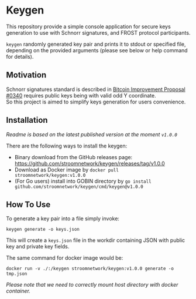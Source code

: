 # Keygen

This repository provide a simple console application for secure keys generation to use with Schnorr signatures,
and FROST protocol participants.

`keygen` randomly generated key pair and prints it to stdout or specified file, depending on the provided arguments
(please see below or help command for details).

## Motivation

Schnorr signatures standard is described in
[Bitcoin Improvement Proposal #0340](https://github.com/bitcoin/bips/blob/master/bip-0340.mediawiki) requires
public keys being with valid odd Y coordinate.   
So this project is aimed to simplify keys generation for users convenience.

## Installation

_Readme is based on the latest published version at the moment `v1.0.0`_

There are the following ways to install the keygen:

- Binary download from the GitHub releases page: https://github.com/stroomnetwork/keygen/releases/tag/v1.0.0
- Download as Docker image by `docker pull stroomnetwork/keygen:v1.0.0`
- (For Go users) install into GOBIN directory by `go install github.com/stroomnetwork/keygen/cmd/keygen@v1.0.0`

## How To Use

To generate a key pair into a file simply invoke:

```shell
keygen generate -o keys.json
```

This will create a `keys.json` file in the workdir containing JSON with public key and private key fields.

The same command for docker image would be:

```shell
docker run -v ./:/keygen stroomnetwork/keygen:v1.0.0 generate -o tmp.json
```

_Please note that we need to correctly mount host directory with docker container._

